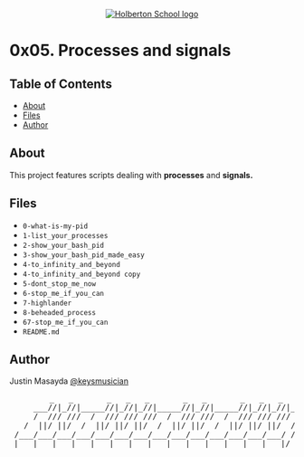 <p align="center">
  <a href=#>
    <img src="https://intranet.hbtn.io/assets/holberton-logo-full-black-157ccfa3d2134776c1e3f78c0fe682968e8848b64fcacc6187976044f75f35a8.png" alt="Holberton School logo">
  </a>
</p>

# 0x05. Processes and signals

## Table of Contents
* [About](#about)
* [Files](#files)
* [Author](#author)

## About
This project features scripts dealing with **processes** and **signals.**

## Files
* `0-what-is-my-pid`
* `1-list_your_processes`
* `2-show_your_bash_pid`
* `3-show_your_bash_pid_made_easy`
* `4-to_infinity_and_beyond`
* `4-to_infinity_and_beyond copy`
* `5-dont_stop_me_now`
* `6-stop_me_if_you_can`
* `7-highlander`
* `8-beheaded_process`
* `67-stop_me_if_you_can`
* `README.md`

## Author
Justin Masayda [@keysmusician](https://github.com/keysmusician)
<pre align="center">
      _   _       _   _   _       _   _       _   _   _
     ___//|_//|_____//|_//|_//|_____//|_//|_____//|_//|_//|___
     /  /// ///  /  /// /// ///  /  /// ///  /  /// /// ///  / |
   /  ||/ ||/  /  ||/ ||/ ||/  /  ||/ ||/  /  ||/ ||/ ||/  / /
 /___/___/___/___/___/___/___/___/___/___/___/___/___/___/ /
|___|___|___|___|___|___|___|___|___|___|___|___|___|___|/
</pre>
<p><span style="font-family: 'Lucida Console'; line-height: 14px; font-size: 14px; display: inline-block;">&nbsp;</span></p>
